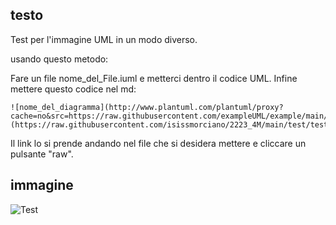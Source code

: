 ## testo 
Test per l'immagine UML in un modo diverso.

usando questo metodo:

Fare un file nome_del_File.iuml e metterci dentro il codice UML.
Infine mettere questo codice nel md:
```
![nome_del_diagramma](http://www.plantuml.com/plantuml/proxy?cache=no&src=https://raw.githubusercontent.com/exampleUML/example/main/nome_file.iuml](https://raw.githubusercontent.com/isissmorciano/2223_4M/main/test/test.iuml))
```
Il link lo si prende andando nel file che si desidera mettere e cliccare un pulsante "raw".
## immagine

![Test](http://www.plantuml.com/plantuml/proxy?cache=no&src=https://raw.githubusercontent.com/isissmorciano/2223_4M/main/test/test.iuml)
